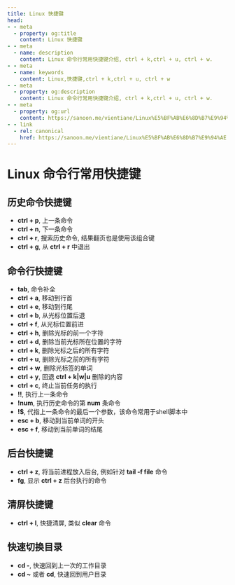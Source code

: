 ```yaml
---
title: Linux 快捷键
head:
- - meta
  - property: og:title
    content: Linux 快捷键
- - meta
  - name: description
    content: Linux 命令行常用快捷键介绍, ctrl + k,ctrl + u, ctrl + w.
- - meta
  - name: keywords
    content: Linux,快捷键,ctrl + k,ctrl + u, ctrl + w
- - meta
  - property: og:description
    content: Linux 命令行常用快捷键介绍, ctrl + k,ctrl + u, ctrl + w.
- - meta
  - property: og:url
    content: https://sanoon.me/vientiane/Linux%E5%BF%AB%E6%8D%B7%E9%94%AE
- - link
  - rel: canonical
    href: https://sanoon.me/vientiane/Linux%E5%BF%AB%E6%8D%B7%E9%94%AE
---
```


# Linux 命令行常用快捷键

## 历史命令快捷键
* **ctrl + p**, 上一条命令
* **ctrl + n**, 下一条命令
* **ctrl + r**, 搜索历史命令, 结果翻页也是使用该组合键
* **ctrl + g**, 从 **ctrl + r** 中退出

## 命令行快捷键
* **tab**, 命令补全
* **ctrl + a**, 移动到行首
* **ctrl + e**, 移动到行尾
* **ctrl + b**, 从光标位置后退
* **ctrl + f**, 从光标位置前进
* **ctrl + h**, 删除光标的前一个字符
* **ctrl + d**, 删除当前光标所在位置的字符
* **ctrl + k**, 删除光标之后的所有字符
* **ctrl + u**, 删除光标之前的所有字符
* **ctrl + w**, 删除光标签的单词
* **ctrl + y**, 回退 **ctrl + k|w|u** 删除的内容
* **ctrl + c**, 终止当前任务的执行
* **!!**, 执行上一条命令
* **!num**, 执行历史命令的第 **num** 条命令
* **!$**, 代指上一条命令的最后一个参数，该命令常用于shell脚本中
* **esc + b**, 移动到当前单词的开头
* **esc + f**, 移动到当前单词的结尾

## 后台快捷键
* **ctrl + z**, 将当前进程放入后台, 例如针对 **tail -f file** 命令
* **fg**, 显示 **ctrl + z** 后台执行的命令

## 清屏快捷键
* **ctrl + l**, 快捷清屏, 类似 **clear** 命令

## 快速切换目录
* **cd -**, 快速回到上一次的工作目录
* **cd ~** 或者 **cd**, 快速回到用户目录
    
